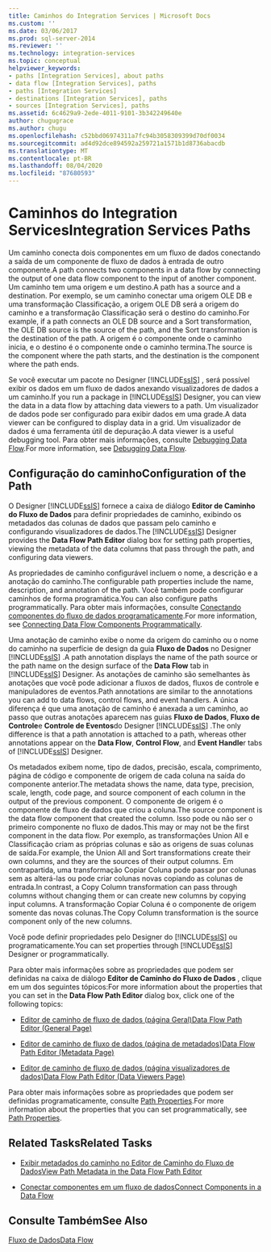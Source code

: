```yaml
---
title: Caminhos do Integration Services | Microsoft Docs
ms.custom: ''
ms.date: 03/06/2017
ms.prod: sql-server-2014
ms.reviewer: ''
ms.technology: integration-services
ms.topic: conceptual
helpviewer_keywords:
- paths [Integration Services], about paths
- data flow [Integration Services], paths
- paths [Integration Services]
- destinations [Integration Services], paths
- sources [Integration Services], paths
ms.assetid: 6c4629a9-2ede-4011-9101-3b342249640e
author: chugugrace
ms.author: chugu
ms.openlocfilehash: c52bbd06974311a7fc94b3058309399d70df0034
ms.sourcegitcommit: ad4d92dce894592a259721a1571b1d8736abacdb
ms.translationtype: MT
ms.contentlocale: pt-BR
ms.lasthandoff: 08/04/2020
ms.locfileid: "87680593"
---
```

# <a name="integration-services-paths"></a><span data-ttu-id="ba933-102">Caminhos do Integration Services</span><span class="sxs-lookup"><span data-stu-id="ba933-102">Integration Services Paths</span></span>
  <span data-ttu-id="ba933-103">Um caminho conecta dois componentes em um fluxo de dados conectando a saída de um componente de fluxo de dados à entrada de outro componente.</span><span class="sxs-lookup"><span data-stu-id="ba933-103">A path connects two components in a data flow by connecting the output of one data flow component to the input of another component.</span></span> <span data-ttu-id="ba933-104">Um caminho tem uma origem e um destino.</span><span class="sxs-lookup"><span data-stu-id="ba933-104">A path has a source and a destination.</span></span> <span data-ttu-id="ba933-105">Por exemplo, se um caminho conectar uma origem OLE DB e uma transformação Classificação, a origem OLE DB será a origem do caminho e a transformação Classificação será o destino do caminho.</span><span class="sxs-lookup"><span data-stu-id="ba933-105">For example, if a path connects an OLE DB source and a Sort transformation, the OLE DB source is the source of the path, and the Sort transformation is the destination of the path.</span></span> <span data-ttu-id="ba933-106">A origem é o componente onde o caminho inicia, e o destino é o componente onde o caminho termina.</span><span class="sxs-lookup"><span data-stu-id="ba933-106">The source is the component where the path starts, and the destination is the component where the path ends.</span></span>  
  
 <span data-ttu-id="ba933-107">Se você executar um pacote no Designer [!INCLUDE[ssIS](../../includes/ssis-md.md)] , será possível exibir os dados em um fluxo de dados anexando visualizadores de dados a um caminho.</span><span class="sxs-lookup"><span data-stu-id="ba933-107">If you run a package in [!INCLUDE[ssIS](../../includes/ssis-md.md)] Designer, you can view the data in a data flow by attaching data viewers to a path.</span></span> <span data-ttu-id="ba933-108">Um visualizador de dados pode ser configurado para exibir dados em uma grade.</span><span class="sxs-lookup"><span data-stu-id="ba933-108">A data viewer can be configured to display data in a grid.</span></span> <span data-ttu-id="ba933-109">Um visualizador de dados é uma ferramenta útil de depuração.</span><span class="sxs-lookup"><span data-stu-id="ba933-109">A data viewer is a useful debugging tool.</span></span> <span data-ttu-id="ba933-110">Para obter mais informações, consulte [Debugging Data Flow](../troubleshooting/debugging-data-flow.md).</span><span class="sxs-lookup"><span data-stu-id="ba933-110">For more information, see [Debugging Data Flow](../troubleshooting/debugging-data-flow.md).</span></span>  
  
## <a name="configuration-of-the-path"></a><span data-ttu-id="ba933-111">Configuração do caminho</span><span class="sxs-lookup"><span data-stu-id="ba933-111">Configuration of the Path</span></span>  
 <span data-ttu-id="ba933-112">O Designer [!INCLUDE[ssIS](../../includes/ssis-md.md)] fornece a caixa de diálogo **Editor de Caminho do Fluxo de Dados** para definir propriedades de caminho, exibindo os metadados das colunas de dados que passam pelo caminho e configurando visualizadores de dados.</span><span class="sxs-lookup"><span data-stu-id="ba933-112">The [!INCLUDE[ssIS](../../includes/ssis-md.md)] Designer provides the **Data Flow Path Editor** dialog box for setting path properties, viewing the metadata of the data columns that pass through the path, and configuring data viewers.</span></span>  
  
 <span data-ttu-id="ba933-113">As propriedades de caminho configurável incluem o nome, a descrição e a anotação do caminho.</span><span class="sxs-lookup"><span data-stu-id="ba933-113">The configurable path properties include the name, description, and annotation of the path.</span></span> <span data-ttu-id="ba933-114">Você também pode configurar caminhos de forma programática.</span><span class="sxs-lookup"><span data-stu-id="ba933-114">You can also configure paths programmatically.</span></span> <span data-ttu-id="ba933-115">Para obter mais informações, consulte [Conectando componentes do fluxo de dados programaticamente](../building-packages-programmatically/connecting-data-flow-components-programmatically.md).</span><span class="sxs-lookup"><span data-stu-id="ba933-115">For more information, see [Connecting Data Flow Components Programmatically](../building-packages-programmatically/connecting-data-flow-components-programmatically.md).</span></span>  
  
 <span data-ttu-id="ba933-116">Uma anotação de caminho exibe o nome da origem do caminho ou o nome do caminho na superfície de design da guia **Fluxo de Dados** no Designer [!INCLUDE[ssIS](../../includes/ssis-md.md)] .</span><span class="sxs-lookup"><span data-stu-id="ba933-116">A path annotation displays the name of the path source or the path name on the design surface of the **Data Flow** tab in [!INCLUDE[ssIS](../../includes/ssis-md.md)] Designer.</span></span> <span data-ttu-id="ba933-117">As anotações de caminho são semelhantes às anotações que você pode adicionar a fluxos de dados, fluxos de controle e manipuladores de eventos.</span><span class="sxs-lookup"><span data-stu-id="ba933-117">Path annotations are similar to the annotations you can add to data flows, control flows, and event handlers.</span></span> <span data-ttu-id="ba933-118">A única diferença é que uma anotação de caminho é anexada a um caminho, ao passo que outras anotações aparecem nas guias **Fluxo de Dados**, **Fluxo de Controle**e **Controle de Eventos**do Designer [!INCLUDE[ssIS](../../includes/ssis-md.md)] .</span><span class="sxs-lookup"><span data-stu-id="ba933-118">The only difference is that a path annotation is attached to a path, whereas other annotations appear on the **Data Flow**, **Control Flow**, and **Event Handle**r tabs of [!INCLUDE[ssIS](../../includes/ssis-md.md)] Designer.</span></span>  
  
 <span data-ttu-id="ba933-119">Os metadados exibem nome, tipo de dados, precisão, escala, comprimento, página de código e componente de origem de cada coluna na saída do componente anterior.</span><span class="sxs-lookup"><span data-stu-id="ba933-119">The metadata shows the name, data type, precision, scale, length, code page, and source component of each column in the output of the previous component.</span></span> <span data-ttu-id="ba933-120">O componente de origem é o componente de fluxo de dados que criou a coluna.</span><span class="sxs-lookup"><span data-stu-id="ba933-120">The source component is the data flow component that created the column.</span></span> <span data-ttu-id="ba933-121">Isso pode ou não ser o primeiro componente no fluxo de dados.</span><span class="sxs-lookup"><span data-stu-id="ba933-121">This may or may not be the first component in the data flow.</span></span> <span data-ttu-id="ba933-122">Por exemplo, as transformações Union All e Classificação criam as próprias colunas e são as origens de suas colunas de saída.</span><span class="sxs-lookup"><span data-stu-id="ba933-122">For example, the Union All and Sort transformations create their own columns, and they are the sources of their output columns.</span></span> <span data-ttu-id="ba933-123">Em contrapartida, uma transformação Copiar Coluna pode passar por colunas sem as alterá-las ou pode criar colunas novas copiando as colunas de entrada.</span><span class="sxs-lookup"><span data-stu-id="ba933-123">In contrast, a Copy Column transformation can pass through columns without changing them or can create new columns by copying input columns.</span></span> <span data-ttu-id="ba933-124">A transformação Copiar Coluna é o componente de origem somente das novas colunas.</span><span class="sxs-lookup"><span data-stu-id="ba933-124">The Copy Column transformation is the source component only of the new columns.</span></span>  
  
 <span data-ttu-id="ba933-125">Você pode definir propriedades pelo Designer do [!INCLUDE[ssIS](../../includes/ssis-md.md)] ou programaticamente.</span><span class="sxs-lookup"><span data-stu-id="ba933-125">You can set properties through [!INCLUDE[ssIS](../../includes/ssis-md.md)] Designer or programmatically.</span></span>  
  
 <span data-ttu-id="ba933-126">Para obter mais informações sobre as propriedades que podem ser definidas na caixa de diálogo **Editor de Caminho do Fluxo de Dados** , clique em um dos seguintes tópicos:</span><span class="sxs-lookup"><span data-stu-id="ba933-126">For more information about the properties that you can set in the **Data Flow Path Editor** dialog box, click one of the following topics:</span></span>  
  
-   [<span data-ttu-id="ba933-127">Editor de caminho de fluxo de dados &#40;página Geral&#41;</span><span class="sxs-lookup"><span data-stu-id="ba933-127">Data Flow Path Editor &#40;General Page&#41;</span></span>](../general-page-of-integration-services-designers-options.md)  
  
-   [<span data-ttu-id="ba933-128">Editor de caminho de fluxo de dados &#40;página de metadados&#41;</span><span class="sxs-lookup"><span data-stu-id="ba933-128">Data Flow Path Editor &#40;Metadata Page&#41;</span></span>](../data-flow-path-editor-metadata-page.md)  
  
-   [<span data-ttu-id="ba933-129">Editor de caminho de fluxo de dados &#40;página visualizadores de dados&#41;</span><span class="sxs-lookup"><span data-stu-id="ba933-129">Data Flow Path Editor &#40;Data Viewers Page&#41;</span></span>](../data-flow-path-editor-data-viewers-page.md)  
  
 <span data-ttu-id="ba933-130">Para obter mais informações sobre as propriedades que podem ser definidas programaticamente, consulte [Path Properties](../path-properties.md).</span><span class="sxs-lookup"><span data-stu-id="ba933-130">For more information about the properties that you can set programmatically, see [Path Properties](../path-properties.md).</span></span>  
  
## <a name="related-tasks"></a><span data-ttu-id="ba933-131">Related Tasks</span><span class="sxs-lookup"><span data-stu-id="ba933-131">Related Tasks</span></span>  
  
-   [<span data-ttu-id="ba933-132">Exibir metadados do caminho no Editor de Caminho do Fluxo de Dados</span><span class="sxs-lookup"><span data-stu-id="ba933-132">View Path Metadata in the Data Flow Path Editor</span></span>](../view-path-metadata-in-the-data-flow-path-editor.md)  
  
-   [<span data-ttu-id="ba933-133">Conectar componentes em um fluxo de dados</span><span class="sxs-lookup"><span data-stu-id="ba933-133">Connect Components in a Data Flow</span></span>](connect-components-in-a-data-flow.md)  
  
## <a name="see-also"></a><span data-ttu-id="ba933-134">Consulte Também</span><span class="sxs-lookup"><span data-stu-id="ba933-134">See Also</span></span>  
 [<span data-ttu-id="ba933-135">Fluxo de Dados</span><span class="sxs-lookup"><span data-stu-id="ba933-135">Data Flow</span></span>](data-flow.md)  
  
  
